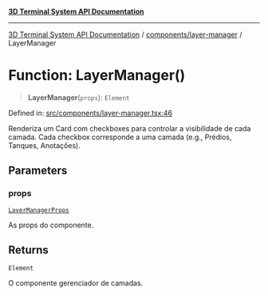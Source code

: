 [**3D Terminal System API Documentation**](../../../README.md)

***

[3D Terminal System API Documentation](../../../README.md) / [components/layer-manager](../README.md) / LayerManager

# Function: LayerManager()

> **LayerManager**(`props`): `Element`

Defined in: [src/components/layer-manager.tsx:46](https://github.com/Dicommunitas/ThreeJS_Terminal_3D/blob/924f3613caa2db721a2c5fd220c2ea062aa5d81f/src/components/layer-manager.tsx#L46)

Renderiza um Card com checkboxes para controlar a visibilidade de cada camada.
Cada checkbox corresponde a uma camada (e.g., Prédios, Tanques, Anotações).

## Parameters

### props

[`LayerManagerProps`](../interfaces/LayerManagerProps.md)

As props do componente.

## Returns

`Element`

O componente gerenciador de camadas.

